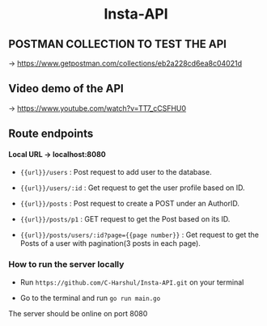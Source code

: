 <h1 align="center"> Insta-API  </h1>
<h2> POSTMAN COLLECTION TO TEST THE API </h2>

-> https://www.getpostman.com/collections/eb2a228cd6ea8c04021d

<h2> Video demo of the API </h2>

-> https://www.youtube.com/watch?v=TT7_cCSFHU0


<h2> Route endpoints </h2>

<h4> Local URL -> localhost:8080 </h4>

- `{{url}}/users`        :  Post request to add user to the database.

- `{{url}}/users/:id`      :  Get request to get the user profile based on ID.

- `{{url}}/posts`     :  Post request to create a POST under an AuthorID. 

- `{{url}}/posts/p1`      :  GET request to get the Post based on its ID.

- `{{url}}/posts/users/:id?page={{page number}}`     :  Get request to get the Posts of a user with pagination(3 posts in each page).






<h3>How to run the server locally</h3>

- Run `https://github.com/C-Harshul/Insta-API.git` on your terminal

- Go to the terminal and run `go run main.go`

The server should be online on port 8080


